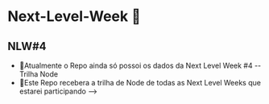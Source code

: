 # Next-Level-Week 🚀

## NLW#4

 - 🚀Atualmente o Repo ainda só possoi os dados da Next Level Week #4 -- Trilha Node
 - 🚀Este Repo recebera a trilha de Node de todas as Next Level Weeks que estarei participando
 -->
